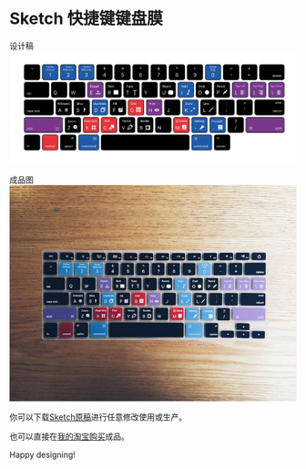 # Sketch 快捷键键盘膜

设计稿
![design](https://github.com/sdq/sketchkeyboard/blob/master/design.png)

成品图
![product](https://github.com/sdq/sketchkeyboard/blob/master/product.jpg)

你可以下载[Sketch原稿](https://github.com/sdq/sketchkeyboard/blob/master/sketchkeyboardcover.sketch)进行任意修改使用或生产。

也可以直接在[我的淘宝购买](https://item.taobao.com/item.htm?id=534005528218)成品。

Happy designing!


